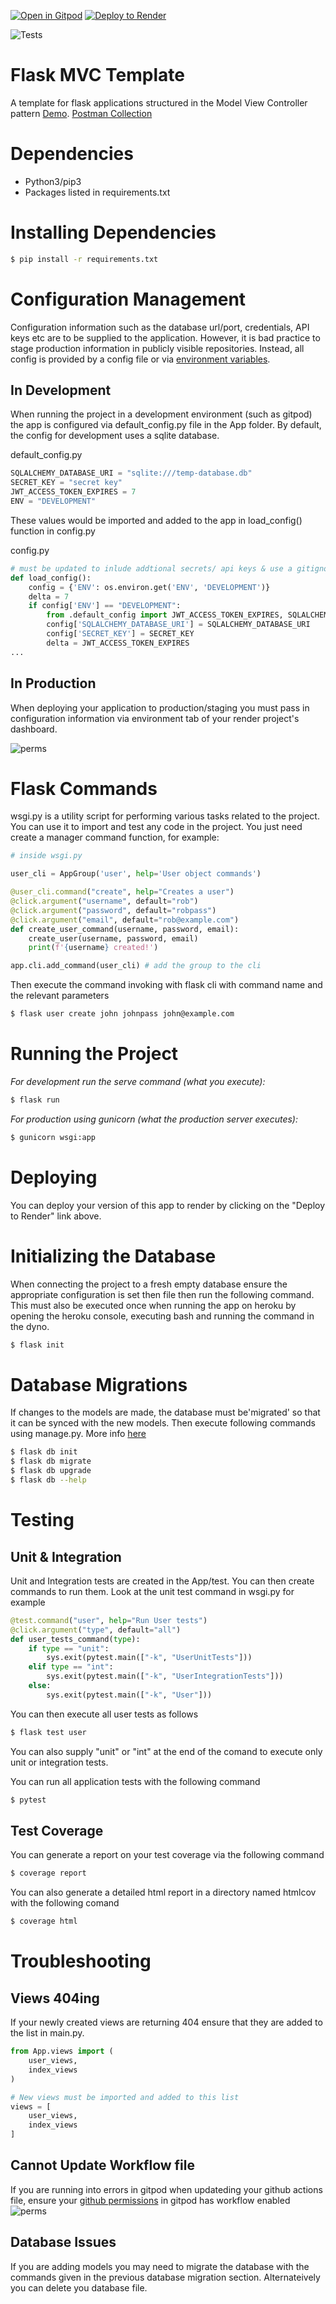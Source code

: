 [![Open in Gitpod](https://gitpod.io/button/open-in-gitpod.svg)](https://gitpod.io/#https://github.com/uwidcit/flaskmvc)
<a href="https://render.com/deploy?repo=https://github.com/uwidcit/flaskmvc">
  <img src="https://render.com/images/deploy-to-render-button.svg" alt="Deploy to Render">
</a>

![Tests](https://github.com/uwidcit/flaskmvc/actions/workflows/dev.yml/badge.svg)

# Flask MVC Template
A template for flask applications structured in the Model View Controller pattern [Demo](https://dcit-flaskmvc.herokuapp.com/). [Postman Collection](https://documenter.getpostman.com/view/583570/2s83zcTnEJ)


# Dependencies
* Python3/pip3
* Packages listed in requirements.txt

# Installing Dependencies
```bash
$ pip install -r requirements.txt
```

# Configuration Management


Configuration information such as the database url/port, credentials, API keys etc are to be supplied to the application. However, it is bad practice to stage production information in publicly visible repositories.
Instead, all config is provided by a config file or via [environment variables](https://linuxize.com/post/how-to-set-and-list-environment-variables-in-linux/).

## In Development

When running the project in a development environment (such as gitpod) the app is configured via default_config.py file in the App folder. By default, the config for development uses a sqlite database.

default_config.py
```python
SQLALCHEMY_DATABASE_URI = "sqlite:///temp-database.db"
SECRET_KEY = "secret key"
JWT_ACCESS_TOKEN_EXPIRES = 7
ENV = "DEVELOPMENT"
```

These values would be imported and added to the app in load_config() function in config.py

config.py
```python
# must be updated to inlude addtional secrets/ api keys & use a gitignored custom-config file instad
def load_config():
    config = {'ENV': os.environ.get('ENV', 'DEVELOPMENT')}
    delta = 7
    if config['ENV'] == "DEVELOPMENT":
        from .default_config import JWT_ACCESS_TOKEN_EXPIRES, SQLALCHEMY_DATABASE_URI, SECRET_KEY
        config['SQLALCHEMY_DATABASE_URI'] = SQLALCHEMY_DATABASE_URI
        config['SECRET_KEY'] = SECRET_KEY
        delta = JWT_ACCESS_TOKEN_EXPIRES
...
```

## In Production

When deploying your application to production/staging you must pass
in configuration information via environment tab of your render project's dashboard.

![perms](./images/fig1.png)

# Flask Commands

wsgi.py is a utility script for performing various tasks related to the project. You can use it to import and test any code in the project. 
You just need create a manager command function, for example:

```python
# inside wsgi.py

user_cli = AppGroup('user', help='User object commands')

@user_cli.command("create", help="Creates a user")
@click.argument("username", default="rob")
@click.argument("password", default="robpass")
@click.argument("email", default="rob@example.com")
def create_user_command(username, password, email):
    create_user(username, password, email)
    print(f'{username} created!')

app.cli.add_command(user_cli) # add the group to the cli

```

Then execute the command invoking with flask cli with command name and the relevant parameters

```bash
$ flask user create john johnpass john@example.com
```


# Running the Project

_For development run the serve command (what you execute):_
```bash
$ flask run
```

_For production using gunicorn (what the production server executes):_
```bash
$ gunicorn wsgi:app
```

# Deploying
You can deploy your version of this app to render by clicking on the "Deploy to Render" link above.

# Initializing the Database
When connecting the project to a fresh empty database ensure the appropriate configuration is set then file then run the following command. This must also be executed once when running the app on heroku by opening the heroku console, executing bash and running the command in the dyno.

```bash
$ flask init
```

# Database Migrations
If changes to the models are made, the database must be'migrated' so that it can be synced with the new models.
Then execute following commands using manage.py. More info [here](https://flask-migrate.readthedocs.io/en/latest/)

```bash
$ flask db init
$ flask db migrate
$ flask db upgrade
$ flask db --help
```

# Testing

## Unit & Integration
Unit and Integration tests are created in the App/test. You can then create commands to run them. Look at the unit test command in wsgi.py for example

```python
@test.command("user", help="Run User tests")
@click.argument("type", default="all")
def user_tests_command(type):
    if type == "unit":
        sys.exit(pytest.main(["-k", "UserUnitTests"]))
    elif type == "int":
        sys.exit(pytest.main(["-k", "UserIntegrationTests"]))
    else:
        sys.exit(pytest.main(["-k", "User"]))
```

You can then execute all user tests as follows

```bash
$ flask test user
```

You can also supply "unit" or "int" at the end of the comand to execute only unit or integration tests.

You can run all application tests with the following command

```bash
$ pytest
```

## Test Coverage

You can generate a report on your test coverage via the following command

```bash
$ coverage report
```

You can also generate a detailed html report in a directory named htmlcov with the following comand

```bash
$ coverage html
```

# Troubleshooting

## Views 404ing

If your newly created views are returning 404 ensure that they are added to the list in main.py.

```python
from App.views import (
    user_views,
    index_views
)

# New views must be imported and added to this list
views = [
    user_views,
    index_views
]
```

## Cannot Update Workflow file

If you are running into errors in gitpod when updateding your github actions file, ensure your [github permissions](https://gitpod.io/integrations) in gitpod has workflow enabled ![perms](./images/gitperms.png)

## Database Issues

If you are adding models you may need to migrate the database with the commands given in the previous database migration section. Alternateively you can delete you database file.
